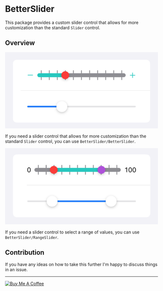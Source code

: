 # BetterSlider

This package provides a custom slider control that allows for more customization than the standard `Slider` control.

## Overview

![BetterSlider](Sources/BetterSlider/Documentation.docc/Resources/BetterSlider.png)

If you need a slider control that allows for more customization than the standard `Slider` control, 
you can use ``BetterSlider/BetterSlider``.

![RangeSlider](Sources/BetterSlider/Documentation.docc/Resources/RangeSlider.png)

If you need a slider control to select a range of values, you can use ``BetterSlider/RangeSlider``.

## Contribution

If you have any ideas on how to take this further I'm happy to discuss things in an issue.

-----

<a href="https://www.buymeacoffee.com/lukeeep" target="_blank"><img src="https://cdn.buymeacoffee.com/buttons/v2/default-yellow.png" alt="Buy Me A Coffee" style="height: 60px !important;width: 217px !important;" ></a>
